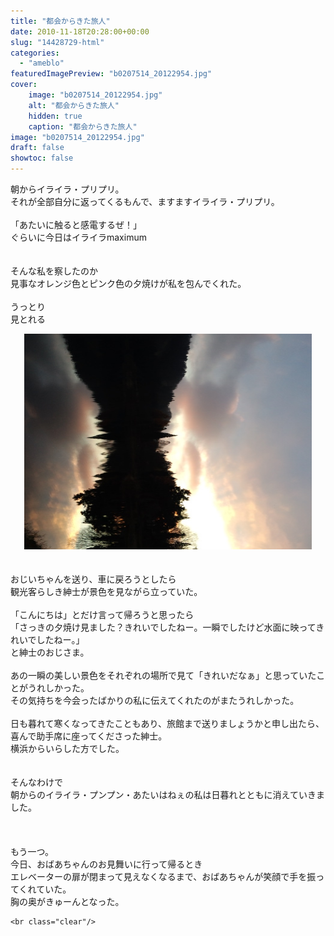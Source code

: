 ```yaml
---
title: "都会からきた旅人"
date: 2010-11-18T20:28:00+00:00
slug: "14428729-html"
categories:
  - "ameblo"
featuredImagePreview: "b0207514_20122954.jpg"
cover:
    image: "b0207514_20122954.jpg"
    alt: "都会からきた旅人"
    hidden: true
    caption: "都会からきた旅人"
image: "b0207514_20122954.jpg"
draft: false
showtoc: false
---
```

朝からイライラ・プリプリ。<br/>それが全部自分に返ってくるもんで、ますますイライラ・プリプリ。<br/><br/>「あたいに触ると感電するぜ！」<br/>ぐらいに今日はイライラmaximum<br/><br/><br/>そんな私を察したのか<br/>見事なオレンジ色とピンク色の夕焼けが私を包んでくれた。<br/><br/>うっとり<br/>見とれる<br/><center><a href="b0207514_20122954.jpg" rel="nofollow"><img src="b0207514_20122954.jpg" alt="都会からきた旅人_b0207514_20122954.jpg" class="IMAGE_MID" height="345" width="460"/></a></center><br/><br/>おじいちゃんを送り、車に戻ろうとしたら<br/>観光客らしき紳士が景色を見ながら立っていた。<br/><br/>「こんにちは」とだけ言って帰ろうと思ったら<br/>「さっきの夕焼け見ました？きれいでしたねー。一瞬でしたけど水面に映ってきれいでしたねー。」<br/>と紳士のおじさま。<br/><br/>あの一瞬の美しい景色をそれぞれの場所で見て「きれいだなぁ」と思っていたことがうれしかった。<br/>その気持ちを今会ったばかりの私に伝えてくれたのがまたうれしかった。<br/><br/>日も暮れて寒くなってきたこともあり、旅館まで送りましょうかと申し出たら、<br/>喜んで助手席に座ってくださった紳士。<br/>横浜からいらした方でした。<br/><br/><br/>そんなわけで<br/>朝からのイライラ・プンプン・あたいはねぇの私は日暮れとともに消えていきました。<br/><br/><br/><br/>もう一つ。<br/>今日、おばあちゃんのお見舞いに行って帰るとき<br/>エレベーターの扉が閉まって見えなくなるまで、おばあちゃんが笑顔で手を振ってくれていた。<br/>胸の奥がきゅーんとなった。

    <br class="clear"/>